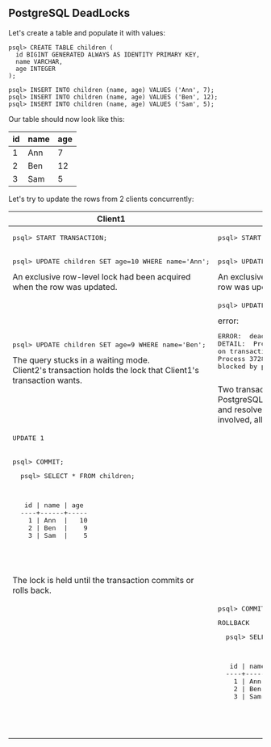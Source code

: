## PostgreSQL DeadLocks

Let's create a table and populate it with values:

```
psql> CREATE TABLE children (  
  id BIGINT GENERATED ALWAYS AS IDENTITY PRIMARY KEY,  
  name VARCHAR,  
  age INTEGER  
);

psql> INSERT INTO children (name, age) VALUES ('Ann', 7);   
psql> INSERT INTO children (name, age) VALUES ('Ben', 12);
psql> INSERT INTO children (name, age) VALUES ('Sam', 5);
```

Our table should now look like this:

  
| id      | name | age |
| ----------- | ----------- | ----------- |
|1|Ann|7|
|2|Ben|12|  
|3|Sam|5| 
   
Let's try to update the rows from 2 clients concurrently:

<table>
  <thead>
    <th>Client1</th>
    <th>Client2</th>
  </thead>
  <tbody>
  <tr>
    <td>
      <pre>psql> START TRANSACTION;</pre>
    </td>
    <td>
      <pre>psql> START TRANSACTION;</pre>
    </td>
  </tr>
  <tr>
    <td>
      <pre>psql> UPDATE children SET age=10 WHERE name='Ann';</pre>
      An exclusive row-level lock had been acquired when the row was updated.
    </td>
    <td>
      <pre>psql> UPDATE children SET age=13 WHERE name='Ben';</pre>
      An exclusive row-level lock had been acquired when the row was updated.
    </td>
  </tr>
  <tr>
    <td>
      <pre>psql> UPDATE children SET age=9 WHERE name='Ben';</pre>
      The query stucks in a waiting mode. <br />Client2's transaction holds the lock that Client1's transaction wants.
    </td>
    <td>
      <pre>psql> UPDATE children SET age=5 WHERE name='Ann';</pre>
      error:
      <pre>
ERROR:  deadlock detected
DETAIL:  Process 37184 waits for ShareLock <br />on transaction 17500; blocked by process 37281.
Process 37281 waits for ShareLock on transaction 17501; <br />blocked by process 37184.
      </pre>
      Two transactions each hold locks that the other wants.<br /> 
      PostgreSQL automatically detects deadlock situations <br />and resolves them by aborting one of the transactions <br />involved, allowing the other(s) to complete. 
    </td>
  </tr>
  <tr>
    <td>
      <pre>UPDATE 1</pre>
    </td>
    <td></td>
  </tr>
  <tr>
    <td>
      <pre>psql> COMMIT;</pre>
      <pre>
  psql> SELECT * FROM children;
  <p>
   id | name | age
  ----+------+-----
    1 | Ann  |   10
    2 | Ben  |    9
    3 | Sam  |    5
  </p>
    </pre>
    The lock is held until the transaction commits or rolls back. 
    </td>
    <td></td>
  </tr>
  <tr>
    <td></td>
    <td>
      <pre>psql> COMMIT;</pre>
      <pre>ROLLBACK</pre>
      <pre>
  psql> SELECT * FROM children;
  <p>
   id | name | age
  ----+------+-----
    1 | Ann  |   10
    2 | Ben  |    9
    3 | Sam  |    5
  </p>
    </pre>
    </td>
  </tr>
  </tbody>
</table>

